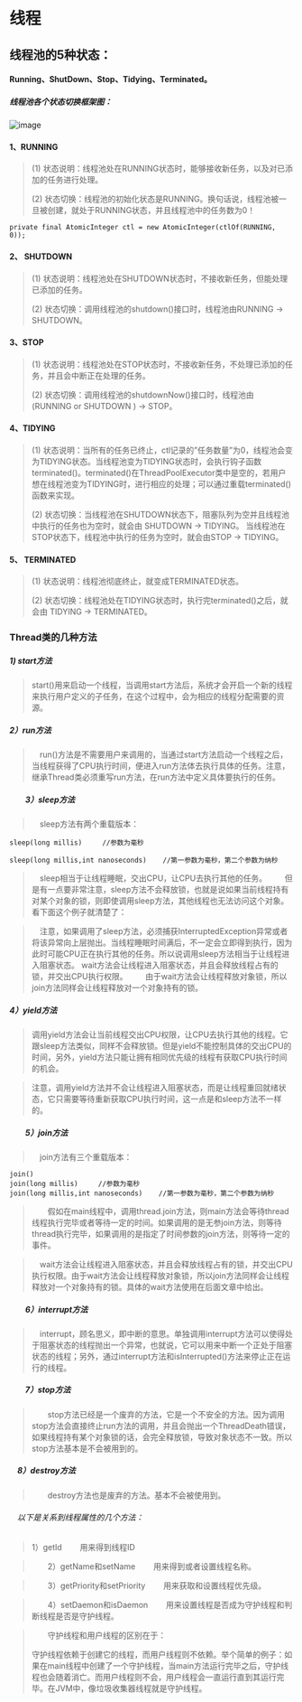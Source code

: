 # 线程
## 线程池的5种状态：
#### Running、ShutDown、Stop、Tidying、Terminated。
##### 线程池各个状态切换框架图：
![image](https://note.youdao.com/favicon.ico)
#### 1、RUNNING
> (1) 状态说明：线程池处在RUNNING状态时，能够接收新任务，以及对已添加的任务进行处理。</p> 
> (2) 状态切换：线程池的初始化状态是RUNNING。换句话说，线程池被一旦被创建，就处于RUNNING状态，并且线程池中的任务数为0！

```
private final AtomicInteger ctl = new AtomicInteger(ctlOf(RUNNING, 0));
```

#### 2、 SHUTDOWN
> (1) 状态说明：线程池处在SHUTDOWN状态时，不接收新任务，但能处理已添加的任务。</p> 
> (2) 状态切换：调用线程池的shutdown()接口时，线程池由RUNNING -> SHUTDOWN。
#### 3、STOP
> (1) 状态说明：线程池处在STOP状态时，不接收新任务，不处理已添加的任务，并且会中断正在处理的任务。 </p>
> (2) 状态切换：调用线程池的shutdownNow()接口时，线程池由(RUNNING or SHUTDOWN ) -> STOP。
#### 4、TIDYING
> (1) 状态说明：当所有的任务已终止，ctl记录的”任务数量”为0，线程池会变为TIDYING状态。当线程池变为TIDYING状态时，会执行钩子函数terminated()。terminated()在ThreadPoolExecutor类中是空的，若用户想在线程池变为TIDYING时，进行相应的处理；可以通过重载terminated()函数来实现。 </p>
> (2) 状态切换：当线程池在SHUTDOWN状态下，阻塞队列为空并且线程池中执行的任务也为空时，就会由 SHUTDOWN -> TIDYING。 
当线程池在STOP状态下，线程池中执行的任务为空时，就会由STOP -> TIDYING。
#### 5、 TERMINATED
> (1) 状态说明：线程池彻底终止，就变成TERMINATED状态。 </p>
> (2) 状态切换：线程池处在TIDYING状态时，执行完terminated()之后，就会由 TIDYING -> TERMINATED。

### Thread类的几种方法
##### 1) start方法
> start()用来启动一个线程，当调用start方法后，系统才会开启一个新的线程来执行用户定义的子任务，在这个过程中，会为相应的线程分配需要的资源。

##### 2）run方法

>　run()方法是不需要用户来调用的，当通过start方法启动一个线程之后，当线程获得了CPU执行时间，便进入run方法体去执行具体的任务。注意，继承Thread类必须重写run方法，在run方法中定义具体要执行的任务。

##### 　　3）sleep方法

>　sleep方法有两个重载版本：


```
sleep(long millis)     //参数为毫秒
 
sleep(long millis,int nanoseconds)    //第一参数为毫秒，第二个参数为纳秒
```

 
>　sleep相当于让线程睡眠，交出CPU，让CPU去执行其他的任务。
　　但是有一点要非常注意，sleep方法不会释放锁，也就是说如果当前线程持有对某个对象的锁，则即使调用sleep方法，其他线程也无法访问这个对象。看下面这个例子就清楚了：

>　注意，如果调用了sleep方法，必须捕获InterruptedException异常或者将该异常向上层抛出。当线程睡眠时间满后，不一定会立即得到执行，因为此时可能CPU正在执行其他的任务。所以说调用sleep方法相当于让线程进入阻塞状态。
wait方法会让线程进入阻塞状态，并且会释放线程占有的锁，并交出CPU执行权限。
　　由于wait方法会让线程释放对象锁，所以join方法同样会让线程释放对一个对象持有的锁。
##### 4）yield方法

> 调用yield方法会让当前线程交出CPU权限，让CPU去执行其他的线程。它跟sleep方法类似，同样不会释放锁。但是yield不能控制具体的交出CPU的时间，另外，yield方法只能让拥有相同优先级的线程有获取CPU执行时间的机会。

> 注意，调用yield方法并不会让线程进入阻塞状态，而是让线程重回就绪状态，它只需要等待重新获取CPU执行时间，这一点是和sleep方法不一样的。

##### 　　5）join方法

> 　join方法有三个重载版本：


```
join()
join(long millis)     //参数为毫秒
join(long millis,int nanoseconds)    //第一参数为毫秒，第二个参数为纳秒
```

 
>　　假如在main线程中，调用thread.join方法，则main方法会等待thread线程执行完毕或者等待一定的时间。如果调用的是无参join方法，则等待thread执行完毕，如果调用的是指定了时间参数的join方法，则等待一定的事件。

>　wait方法会让线程进入阻塞状态，并且会释放线程占有的锁，并交出CPU执行权限。由于wait方法会让线程释放对象锁，所以join方法同样会让线程释放对一个对象持有的锁。具体的wait方法使用在后面文章中给出。

##### 　　6）interrupt方法

>　interrupt，顾名思义，即中断的意思。单独调用interrupt方法可以使得处于阻塞状态的线程抛出一个异常，也就说，它可以用来中断一个正处于阻塞状态的线程；另外，通过interrupt方法和isInterrupted()方法来停止正在运行的线程。

##### 　　7）stop方法

>　　stop方法已经是一个废弃的方法，它是一个不安全的方法。因为调用stop方法会直接终止run方法的调用，并且会抛出一个ThreadDeath错误，如果线程持有某个对象锁的话，会完全释放锁，导致对象状态不一致。所以stop方法基本是不会被用到的。

##### 　8）destroy方法

>　　destroy方法也是废弃的方法。基本不会被使用到。

###### 　以下是关系到线程属性的几个方法：

> 1）getId
　　用来得到线程ID

>　　2）getName和setName
　　用来得到或者设置线程名称。

>　　3）getPriority和setPriority
　　用来获取和设置线程优先级。

>　　4）setDaemon和isDaemon
　　用来设置线程是否成为守护线程和判断线程是否是守护线程。

>　　守护线程和用户线程的区别在于：</p>守护线程依赖于创建它的线程，而用户线程则不依赖。举个简单的例子：如果在main线程中创建了一个守护线程，当main方法运行完毕之后，守护线程也会随着消亡。而用户线程则不会，用户线程会一直运行直到其运行完毕。在JVM中，像垃圾收集器线程就是守护线程。



